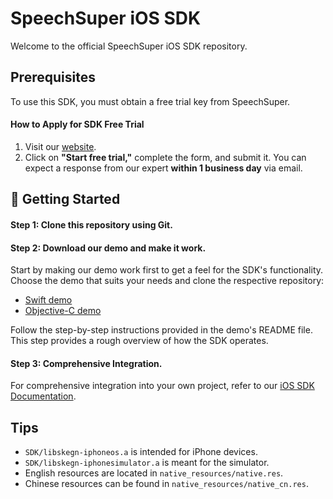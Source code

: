 # SpeechSuper iOS SDK

Welcome to the official SpeechSuper iOS SDK repository.

## Prerequisites

To use this SDK, you must obtain a free trial key from SpeechSuper.

#### How to Apply for SDK Free Trial
1. Visit our [website](www.speechsuper.com).
2. Click on **"Start free trial,"** complete the form, and submit it. You can expect a response from our expert **within 1 business day** via email.

## 🚀 Getting Started

#### Step 1: Clone this repository using Git.
#### Step 2: Download our demo and make it work.
Start by making our demo work first to get a feel for the SDK's functionality. Choose the demo that suits your needs and clone the respective repository:

   - [Swift demo](https://github.com/speechsuper/SpeechSuper-SDK-iOS-Swift-Demo)
   - [Objective-C demo](https://github.com/speechsuper/SpeechSuper-SDK-iOS-ObjectiveC-Demo)

Follow the step-by-step instructions provided in the demo's README file. This step provides a rough overview of how the SDK operates.
#### Step 3: Comprehensive Integration.
For comprehensive integration into your own project, refer to our [iOS SDK Documentation](https://docs.speechsuper.com/#/./Native/iOS.md).


## Tips
- `SDK/libskegn-iphoneos.a` is intended for iPhone devices.
- `SDK/libskegn-iphonesimulator.a` is meant for the simulator.
- English resources are located in `native_resources/native.res`.
- Chinese resources can be found in `native_resources/native_cn.res`.

